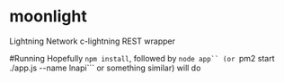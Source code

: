 # moonlight
Lightning Network c-lightning REST wrapper

#Running
Hopefully ```npm install```, followed by ```node app`` (or ```pm2 start ./app.js --name lnapi``` or something similar) will do
